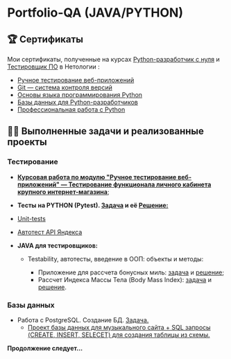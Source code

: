 # Portfolio-QA (JAVA/PYTHON)

## 🏆 Сертификаты

Мои сертификаты, полученные на курсах [Python-разработчик с нуля](https://netology.ru/programs/python) и [Тестировщик ПО](https://netology.ru/programs/qa) в Нетологии :

* [Ручное тестирование веб-приложений](https://disk.yandex.ru/i/dgXi88k51nCzvw)
* [Git — система контроля версий](https://disk.yandex.ru/i/jlN6tUtQAezFvQ)
* [Основы языка программирования Python](https://disk.yandex.ru/i/y2V6L5M1IUSLqw)
* [Базы данных для Python-разработчиков](https://disk.yandex.ru/i/Ev4E_NT4TtIQtQ)
* [Профессиональная работа с Python](https://drive.google.com/file/d/1NGweFrWr8uWRCClWOPqzQ_KOs_y6okIX/view?usp=sharing)

## 👨‍💻 Выполненные задачи и реализованные проекты

### Тестирование

* **[Курсовая работа по модулю "Ручное тестирование веб-приложений" — Тестирование функционала личного кабинета крупного интернет-магазина](https://github.com/fshakrun/manual-tests-online-shop/blob/main/README.md)**;
* **Тесты на PYTHON (Pytest). [Задача](https://github.com/netology-code/py-homeworks-advanced/tree/master/4.Tests) и её [Решение:](https://github.com/fshakrun/hw_tests)**

* [Unit-tests](https://github.com/fshakrun/hw_tests/blob/main/test_python_1.py)
* [Автотест API Яндекса](https://github.com/fshakrun/hw_tests/blob/main/test_yandex.py)

* **JAVA для тестировщиков:**

  * Testability, автотесты, введение в ООП: объекты и методы: 
  
    * Приложение для рассчета бонусных миль: [задача](https://github.com/netology-code/javaqa-homeworks-video/blob/main/TESTABILITY.md#%D0%B7%D0%B0%D0%B4%D0%B0%D0%BD%D0%B8%D0%B5-1-%D0%BC%D0%B8%D0%BB%D0%B8---%D0%BC%D0%BE%D0%B4%D0%B5%D1%80%D0%BD%D0%B8%D0%B7%D0%B0%D1%86%D0%B8%D1%8F-%D0%BE%D0%B1%D1%8F%D0%B7%D0%B0%D1%82%D0%B5%D0%BB%D1%8C%D0%BD%D0%BE%D0%B5-%D0%BA-%D0%B2%D1%8B%D0%BF%D0%BE%D0%BB%D0%BD%D0%B5%D0%BD%D0%B8%D1%8E) и [решение](https://github.com/fshakrun/milles-modernisation); 
    * Рассчет Индекса Массы Тела (Body Mass Index): [задача](https://github.com/netology-code/javaqa-homeworks-video/blob/main/TESTABILITY.md#%D0%B7%D0%B0%D0%B4%D0%B0%D0%BD%D0%B8%D0%B5-2-%D0%B8%D0%BD%D0%B4%D0%B5%D0%BA%D1%81-%D0%BC%D0%B0%D1%81%D1%81%D1%8B-%D1%82%D0%B5%D0%BB%D0%B0-%D0%BD%D0%B5%D0%BE%D0%B1%D1%8F%D0%B7%D0%B0%D1%82%D0%B5%D0%BB%D1%8C%D0%BD%D0%B0%D1%8F-%D0%B7%D0%B0%D0%B4%D0%B0%D1%87%D0%B0) и [решение](https://github.com/fshakrun/bmi-index).
  
 
### Базы данных

* Работа с PostgreSQL. Создание БД. [Задача.](https://github.com/netology-code/py-homeworks-db/tree/master/creation)
  * [Проект базы данных для музыкального сайта + SQL запросы (CREATE, INSERT, SELECET) для создания таблицы из схемы.](https://github.com/fshakrun/select_queries) 

**Продолжение следует...**
